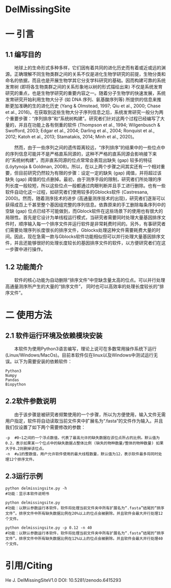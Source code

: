 # DelMissingSite
# 一  引言
## 1.1 编写目的
　　地球上的生命形式多种多样，它们因有着共同的进化历史而有着或近或远的渊源。正确理解不同生物类群之间的关系不仅是进化生物学研究的前提，生物分类和命名的依据，而且也是开展生物学其它分支学科研究的基础。因而构建可靠的系统发育树 (即将各生物类群之间的关系形象地以树的形式描绘出来) 不仅是系统发育研究的重点，也是生物学研究的重要内容之一。随着分子生物学的快速发展，系统发育研究开始利用生物大分子 (如 DNA 序列、氨基酸序列等) 所提供的信息来推断更加准确的生的进化历史 (Yang & Olmstead, 1997; Qiu et al., 2000; Chase et al., 2016)。在获取到这些生物大分子序列信息之后，系统发育研究一般分为两个重要步骤：“序列排序”和“系统树构建”。研究者们针对这两个过程已经编写了大量的，并且在功能上各有侧重的软件 (Thompson et al., 1994; Wilgenbusch & Swofford, 2003; Edgar et al., 2004; Darling et al., 2004; Ronquist et al., 2012; Katoh et al., 2013; Stamatakis, 2014;  Minh et al., 2020)。

　　然而，由于一些序列之间的遗传距离较远，“序列排序”的结果中的一些位点中的序列信息可能并不是严格直系同源的，这种不严格的直系同源会影响接下来的“系统树构建”，而非直系同源的位点常常会表现出缺失 (gap) 较多的特征 (Löytynoja & Goldman, 2008)。所以，在以上两个步骤之间其实还有一个相对重要，但目前研究仍然较为有限的步骤：设定一定的缺失 (gap) 阈值，并将超过该缺失 (gap) 阈值的位点删掉。最初，由于测序手段的限制，研究者们所处理的序列长度一般较短，所以这些位点一般都通过肉眼判断并且手工进行删除。也有一些软件自动化这一过程，如研究者们使用较多的Gblocks软件 (Castresana, 2000)。然而，随着测序技术的进步 (高通量测序技术的出现)，研究者们逐渐可以获得成百上千甚至整个基因组完整的序列信息。依靠原来的手工删除每条序列中的空缺 (gap) 位点已经不可能做到，而Gblock软件在这些场景下的使用也有很大的局限性。首先是它设计为单线程运行模式，当研究者需要同时处理大量基因排序文件时，顺序输入每一个排序文件并运行软件是非常耗费时间的。另外，有事研究者们需要处理序列长度很长的排序文件，Gblocks处理这种文件需要耗费大量的时间。因此，现在急需一款与Gblocks软件功能相似但可以并行处理大量基因排序文件，并且还能够很好的处理长度较长的基因排序文件的软件，以方便研究者们在这一步骤中进行操作。
## 1.2 功能简介
　　软件的核心功能为自动删除“排序文件”中空缺含量太高的位点。可以并行处理高通量测序所产生的大量的“排序文件”， 同时也可以高效率的处理长度较长的“排序文件”。
    
# 二  使用方法
## 2.1 软件运行环境及依赖模块安装
　　本软件为使用Python3语言编写，理论上说可在多数常用操作系统下运行(Linux/Windows/MacOs)。目前本软件仅在linux以及Windows中测试运行无误。以下为需要安装的依赖软件：

```
Python3
Numpy
Pandas
Biopython
```

## 2.2软件参数说明
　　由于该步骤是被研究者频繁使用的一个步骤，所以为方便使用，输入文件无需用户指定，软件将自动读取当前文件夹中扩展名为“.fasta”的文件作为输入。并且我们仅设置了如下两个需要修改的参数：
 
 ```
-p	#0~1之间的一个浮点数值，代表了最高允许的缺失数据在该位点所占的比例。默认值为0.2，表示如果某一个位点中的缺失数据占整体比例 (缺失的物种数量/整体的物种数量) 如果大于0.2则删掉该位点。
-n	#≥1的整数值，用户允许软件使用的最大线程数量，默认值为12，表示软件最多将同时处理12个排序文件。
```
## 2.3运行示例

```
python delmissingsite.py -h
#功能：显示本软件说明书

python delmissingsite.py
#功能：以默认参数运行本软件，软件将处理当前文件夹中所有扩展名为“.fasta”结尾的“排序文件”。排序文件中所有缺失数据比例在20%以上的位点会被删除。并且软件会最大并行处理12个文件。

python delmissingsite.py -p 0.12 -n 40
#功能：以默认参数运行本软件，软件将处理当前文件夹中所有扩展名为“.fasta”结尾的“排序文件”。排序文件中所有缺失数据比例在12%以上的位点会被删除。并且软件会最大并行处理40个文件。
```

# 引用/Citing
He J. DelMissingSiteV1.0 DOI: 10.5281/zenodo.6415293
